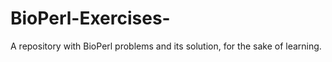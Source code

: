 # BioPerl-Exercises-
A repository with BioPerl problems and its solution, for the sake of learning.
